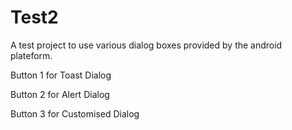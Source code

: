 # Test2

A test project to use various dialog boxes provided by the android plateform.

Button 1 for Toast Dialog

Button 2 for Alert Dialog

Button 3 for Customised Dialog
